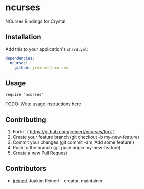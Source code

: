 # ncurses

NCurses Bindings for Crystal

## Installation


Add this to your application's `shard.yml`:

```yaml
dependencies:
  ncurses:
    github: jreinert/ncurses
```


## Usage


```crystal
require "ncurses"
```


TODO: Write usage instructions here


## Contributing

1. Fork it ( https://github.com/jreinert/ncurses/fork )
2. Create your feature branch (git checkout -b my-new-feature)
3. Commit your changes (git commit -am 'Add some feature')
4. Push to the branch (git push origin my-new-feature)
5. Create a new Pull Request

## Contributors

- [jreinert](https://github.com/jreinert) Joakim Reinert - creator, maintainer
